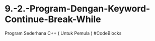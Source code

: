 # 9.-2.-Program-Dengan-Keyword-Continue-Break-While
Program Sederhana C++ ( Untuk Pemula ) #CodeBlocks
